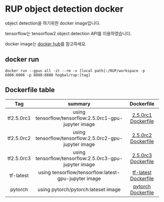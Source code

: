 # RUP object detection docker

object detection을 하기위한 docker image입니다.

tensorflow는 tensorflow2 object detection API를 이용하였습니다.

docker image는 [docker hub](https://hub.docker.com/repository/docker/hogbal/rup)를 참고하세요.


## docker run
```
docker run --gpus all -it --rm -v [local path]:/RUP/workspace -p 6006:6006 -p 8888:8888 hogbal/rup:[tag]
```
## Dockerfile table
|Tag|summary|Dockerfile|
|:---:|:---:|:------:|
|tf2.5.0rc1|using tensorflow/tensorflow:2.5.0rc1-gpu-jupyter image|[2.5.0rc1 Dockerfile](https://github.com/hogbal/RUP/blob/master/docker/tf2.5.0rc1/Dockerfile)|
|tf2.5.0rc2|using tensorflow/tensorflow:2.5.0rc2-gpu-jupyter image|[2.5.0rc2 Dockerfile](https://github.com/hogbal/RUP/blob/master/docker/tf2.5.0rc2/Dockerfile)|
|tf2.5.0rc3|using tensorflow/tensorflow:2.5.0rc3-gpu-jupyter image|[2.5.0rc3 Dockerfile](https://github.com/hogbal/RUP/blob/master/docker/tf2.5.0rc3/Dockerfile)|
|tf-latest|using tensorflow/tensorflow:latest-gpu-jupyter image|[tf-latest Dockerfile](https://github.com/hogbal/RUP/blob/master/docker/tf-latest/Dockerfile)|
|pytorch|using pytorch/pytorch:lateset image|[pytorch Dockerfile](https://github.com/hogbal/RUP/blob/master/docker/pytorch/Dockerfile)|

